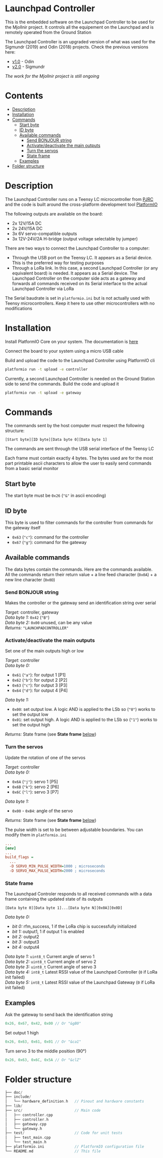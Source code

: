 # Launchpad Controller <!-- omit in toc -->

This is the embedded software on the Launchpad Controller to be used for the Mjollnir project.
It controls all the equipement on the Launchpad and is remotely operated from the Ground Station

The Launchpad Controller is an upgraded version of what was used for the Sigmundr (2019) and Odin (2018) projects. Check the previous versions here:

- [v1.0](https://github.com/aesirkth/launchpad-controller/tree/v1.0) - Odin
- [v2.0](https://github.com/aesirkth/launchpad-controller/tree/v2.0) - Sigmundr

*The work for the Mjollnir project is still ongoing*

# Contents <!-- omit in toc -->

- [Description](#description)
- [Installation](#installation)
- [Commands](#commands)
  - [Start byte](#start-byte)
  - [ID byte](#id-byte)
  - [Available commands](#available-commands)
    - [Send BONJOUR string](#send-bonjour-string)
    - [Activate/deactivate the main outputs](#activatedeactivate-the-main-outputs)
    - [Turn the servos](#turn-the-servos)
    - [State frame](#state-frame)
  - [Examples](#examples)
- [Folder structure](#folder-structure)

# Description

The Launchpad Controller runs on a Teensy LC microcontroller from [PJRC](https://www.pjrc.com/teensy/teensyLC.html) and the code is built around the cross-platform development tool [PlatformIO](https://platformio.org/)

The following outputs are available on the board:

- 2x 12V/15A DC
- 2x 24V/15A DC
- 3x 6V servo-compatible outputs
- 3x 12V-24V/2A H-bridge (output voltage selectable by jumper)

There are two ways to connect the Launchpad Controller to a computer:
- Through the USB port on the Teensy LC. It appears as a Serial device. This is the preferred way for testing purposes
- Through a LoRa link. In this case, a second Launchpad Controller (or any equivalent board) is needed. It appears as a Serial device. The Launchpad Controller on the computer side acts as a gateway and forwards all commands received on its Serial interface to the actual Launchpad Controller via LoRa

The Serial baudrate is set in `platformio.ini` but is not actually used with Teensy microcontrollers. Keep it here to use other microcontrollers with no modifications

# Installation

Install PlatformIO Core on your system. The documentation is [here](https://platformio.org/install/cli)

Connect the board to your system using a micro USB cable

Build and upload the code to the Launchpad Controller using PlatformIO cli

```sh
platformio run -t upload -e controller
```

Currently, a second Launchpad Controller is needed on the Ground Station side to send the commands. Build the code and upload it

```sh
platformio run -t upload -e gateway
```

# Commands

The commands sent by the host computer must respect the following structure:

```
[Start byte][ID byte][Data byte 0][Data byte 1]
```

The commands are sent through the USB serial interface of the Teensy LC

Each frame must contain exactly 4 bytes. The bytes used are for the most part printable ascii characters to allow the user to easily send commands from a basic serial monitor

## Start byte

The start byte must be `0x26` (`"&"` in ascii encoding)

## ID byte

This byte is used to filter commands for the controller from commands for the gateway itself

- `0x63` (`"c"`): command for the controller
- `0x67` (`"g"`): command for the gateway

## Available commands

The data bytes contain the commands. Here are the commands available. All the commands return their return value + a line feed character (`0x0A`) + a new line character (`0x0D`)

### Send BONJOUR string

Makes the controller or the gateway send an identification string over serial

*Target:* controller, gateway<br>
*Data byte 1:* `0x42` (`"B"`)<br>
*Data byte 2:* `0x00` unused, can be any value<br>
*Returns:* `"LAUNCHPADCONTROLLER"`

### Activate/deactivate the main outputs

Set one of the main outputs high or low

*Target:* controller<br>
*Data byte 0:*
- `0x61` (`"a"`): for output 1 [P1]
- `0x62` (`"b"`): for output 2 [P2]
- `0x63` (`"c"`): for output 3 [P3]
- `0x64` (`"d"`): for output 4 [P4]

*Data byte 1:*
- `0x00`: set output low. A logic AND is applied to the LSb so (`"0"`) works to set the output low
- `0x01`: set output high. A logic AND is applied to the LSb so (`"1"`) works to set the output high

*Returns:* State frame (see **State frame** [below](#state-frame))

### Turn the servos

Update the rotation of one of the servos

*Target:* controller<br>
*Data byte 0:*
- `0x6A` (`"j"`): servo 1 [P5]
- `0x6B` (`"k"`): servo 2 [P6]
- `0x6C` (`"l"`): servo 3 [P7]

*Data byte 1:*
- `0x00` - `0xB4`: angle of the servo

*Returns:* State frame (see **State frame** [below](#state-frame))

The pulse width is set to be between adjustable boundaries. You can modify them in `platformio.ini`

```ini
...
[env]
...
build_flags = 
  ...
  -D SERVO_MIN_PULSE_WIDTH=1000 ; microseconds
  -D SERVO_MAX_PULSE_WIDTH=2000 ; microseconds
```

### State frame

The Launchpad Controler responds to all received commands with a data frame containing the updated state of its outputs

```
[Data byte 0][Data byte 1]...[Data byte N][0x0A][0x0D]
```

*Data byte 0:*
- *bit 0:* rfm_success, 1 if the LoRa chip is successfully initialized
- *bit 1:* output1, 1 if output 1 is enabled
- *bit 2:* output2
- *bit 3:* output3
- *bit 4:* output4

*Data byte 1:* `uint8_t` Current angle of servo 1<br>
*Data byte 2:* `uint8_t` Current angle of servo 2<br>
*Data byte 3:* `uint8_t` Current angle of servo 3<br>
*Data byte 4:* `int8_t` Latest RSSI value of the Launchpad Controller (`0` if LoRa init failed)<br>
*Data byte 5:* `int8_t` Latest RSSI value of the Launchpad Gateway (`0` if LoRa init failed)

## Examples

Ask the gateway to send back the identification string

```cpp
0x26, 0x67, 0x42, 0x00 // Or "&gB0"
```

Set output 1 high

```cpp
0x26, 0x63, 0x61, 0x01 // Or "&ca1"
```

Turn servo 3 to the middle position (90°)

```cpp
0x26, 0x63, 0x6C, 0x5A // Or "&clZ"
```

# Folder structure

```cpp
├── doc/
├── include/
│   └── hardware_definition.h   // Pinout and hardware constants
├── lib/
├── src/                        // Main code
│   ├── controller.cpp
│   ├── controller.h
│   ├── gateway.cpp
│   └── gateway.h
├── test/                       // Code for unit tests
│   ├── test_main.cpp
│   └── test_main.h
├── platformio.ini              // PlatformIO configuration file
└── README.md                   // This file
```